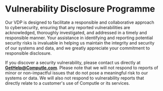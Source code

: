 # Vulnerability Disclosure Programme

Our VDP is designed to facilitate a responsible and collaborative approach to cybersecurity, ensuring that any reported vulnerabilities are acknowledged, thoroughly investigated, and addressed in a timely and responsible manner. Your assistance in identifying and reporting potential security risks is invaluable in helping us maintain the integrity and security of our systems and data, and we greatly appreciate your commitment to responsible disclosure.

If you discover a security vulnerability, please contact us directly at **GetHelp@Computle.com**. Please note that we will not respond to reports of minor or non-impactful issues that do not pose a meaningful risk to our systems or data. We will also not respond to vulnerability reports that directly relate to a customer's use of Computle or its services.&#x20;
